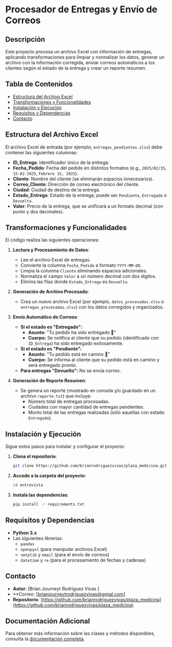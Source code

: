 # Procesador de Entregas y Envío de Correos

## Descripción

Este proyecto procesa un archivo Excel con información de entregas, aplicando transformaciones para limpiar y normalizar los datos, generar un archivo con la información corregida, enviar correos automáticos a los clientes según el estado de la entrega y crear un reporte resumen.

## Tabla de Contenidos

- [Estructura del Archivo Excel](#estructura-del-archivo-excel)
- [Transformaciones y Funcionalidades](#transformaciones-y-funcionalidades)
- [Instalación y Ejecución](#instalación-y-ejecución)
- [Requisitos y Dependencias](#requisitos-y-dependencias)
- [Contacto](#contacto)

## Estructura del Archivo Excel

El archivo Excel de entrada (por ejemplo, `entregas_pendientes.xlsx`) debe contener las siguientes columnas:

- **ID_Entrega**: Identificador único de la entrega.
- **Fecha_Pedido**: Fecha del pedido en distintos formatos (e.g., `2025/02/15`, `15-02-2025`, `Febrero 15, 2025`).
- **Cliente**: Nombre del cliente (se eliminarán espacios innecesarios).
- **Correo_Cliente**: Dirección de correo electrónico del cliente.
- **Ciudad**: Ciudad de destino de la entrega.
- **Estado_Entrega**: Estado de la entrega; puede ser `Pendiente`, `Entregado` o `Devuelto`.
- **Valor**: Precio de la entrega, que se unificará a un formato decimal (con punto y dos decimales).

## Transformaciones y Funcionalidades

El código realiza las siguientes operaciones:

1. **Lectura y Procesamiento de Datos**:
   - Lee el archivo Excel de entregas.
   - Convierte la columna `Fecha_Pedido` a formato `YYYY-MM-DD`.
   - Limpia la columna `Cliente` eliminando espacios adicionales.
   - Normaliza el campo `Valor` a un número decimal con dos dígitos.
   - Elimina las filas donde `Estado_Entrega` es `Devuelto`.

2. **Generación de Archivo Procesado**:
   - Crea un nuevo archivo Excel (por ejemplo, `datos_procesados.xlsx` o `entregas_procesadas.xlsx`) con los datos corregidos y organizados.

3. **Envío Automático de Correos**:
   - **Si el estado es "Entregado":**
     - **Asunto:** "Tu pedido ha sido entregado 🎉"
     - **Cuerpo:** Se notifica al cliente que su pedido (identificado con `ID_Entrega`) ha sido entregado exitosamente.
   - **Si el estado es "Pendiente":**
     - **Asunto:** "Tu pedido está en camino 🚚"
     - **Cuerpo:** Se informa al cliente que su pedido está en camino y será entregado pronto.
   - **Para entregas "Devuelto":** No se envía correo.

4. **Generación de Reporte Resumen**:
   - Se genera un reporte (mostrado en consola y/o guardado en un archivo `reporte.txt`) que incluye:
     - Número total de entregas procesadas.
     - Ciudades con mayor cantidad de entregas pendientes.
     - Monto total de las entregas realizadas (sólo aquellas con estado `Entregado`).

## Instalación y Ejecución
Sigue estos pasos para instalar y configurar el proyecto:

1. **Clona el repositorio**:
    ```bash
    git clone https://github.com/brianrodriguezvivas/plaza_medicina.git
    ```

2. **Accede a la carpeta del proyecto**:
    ```bash
    cd entrevista
    ```

3. **Instala las dependencias**:
    
    ```bash
    pip install -r requirements.txt
    ```

## Requisitos y Dependencias

- **Python 3.x**  
- Las siguientes librerías:
  - `pandas`
  - `openpyxl` (para manipular archivos Excel)
  - `smtplib` y `email` (para el envío de correos)
  - `datetime` y `re` (para el procesamiento de fechas y cadenas)


## Contacto

- **Autor**: [Brian Journeyt Rodriguez Vivas ]
- **Correo: [brianjourneytrodriguezvivas@gmial.com]
- **Repositorio**: [https://github.com/brianrodriguezvivas/plaza_medicina](https://github.com/brianrodriguezvivas/plaza_medicina)




## Documentación Adicional

Para obtener más información sobre las clases y métodos disponibles, consulta la [documentación completa](Docs).
